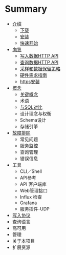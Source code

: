 # Summary

* [介绍](README.md)
  * [下载](xia-zai.md)
  * [安装](an-zhuang.md)
  * [快速开始](kuai-su-kai-shi.md)
* [向导](jie-shao.md)
  * [写入数据HTTP API](jie-shao/xie-ru-shu-ju-http-api.md)
  * [查询数据HTTP API](jie-shao/cha-xun-shu-ju-http-api.md)
  * [采样和数据保留策略](jie-shao/cai-yang-he-shu-ju-bao-liu-ce-lve.md)
  * [硬件需求指南](jie-shao/ying-jian-xu-qiu-zhi-nan.md)
  * [https安装](jie-shao/httpsan-zhuang.md)
* [概念](gai-nian.md)
  * [关键概念](gai-nian/guan-jian-gai-nian.md)
  * 术语
  * [与SQL对比](gai-nian/yu-sql-dui-bi.md)
  * 设计理念与权衡
  * Schema设计
  * 存储引擎
* [故障排除](gu-zhang-pai-chu.md)
  * 常见问题
  * 服务监控
  * 查询管理
  * 错误信息
* 工具
  * CLI／Shell
  * API参考
  * API 客户端库
  * Web管理接口
  * Influx 检查
  * Grafana
  * 服务插件-UDP
* [写入协议](xie-ru-xie-yi.md)
* 查询语言
* 高可用
* 管理
* 关于本项目
* 扩展资源

